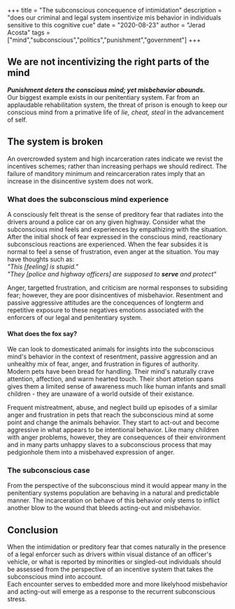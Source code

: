 +++
title = "The subconscious concequence of intimidation"
description = "does our criminal and legal system insentivize mis behavior in individuals sensitive to this cognitive cue"
date = "2020-08-23"
author = "Jerad Acosta"
tags = ["mind","subconscious","politics","punishment","government"]
+++

## We are not incentivizing the right parts of the mind

***Punishment deters the conscious mind; yet misbehavior abounds.***  
Our biggest example exists in our penitentiary system. Far from an applaudable rehabilitation system, the threat of prison is enough to keep our conscious mind from a primative life of *lie, cheat, steal* in the advancement of self.  


## The system is broken  

An overcrowded system and high incarceration rates indicate we revist the incentives schemes; rather than increasing perhaps we should redirect. The failure of manditory minimum and reincarceration rates imply that an increase in the disincentive system does not work.  


### What does the subconscious mind experience  

A consciously felt threat is the sense of preditory fear that radiates into the drivers around a police car on any given highway. Consider what the subconscious mind feels and experiences by empathizing with the situation. After the initial shock of fear expressed in the conscious mind, reactionary subconscious reactions are experienced. When the fear subsides it is normal to feel a sense of frustration, even anger at the situation. You may have thoughts such as:  
*"This [feeling] is stupid."*  
*"They [police and highway officers] are supposed to **serve** and protect"*  

Anger, targetted frustration, and criticism are normal responses to subsiding fear; however, they are poor disincentives of misbehavior. Resentment and passive aggressive attitudes are the concequences of longterm and repetitive exposure to these negatives emotions associated with the enforcers of our legal and penitentiary system.  


#### What does the fox say?  

We can look to domesticated animals for insights into the subconscious mind's behavior in the context of resentment, passive aggression and an unhealthy mix of fear, anger, and frustration in figures of authority.  
Modern pets have been bread for handling. Their mind's naturally crave attention, affection, and warm hearted touch. Their short attetion spans gives them a limited sense of awareness much like human infants and small children - they are unaware of a world outside of their existance.  

Frequent mistreatment, abuse, and neglect build up episodes of a similar anger and frustration in pets that reach the subconscious mind at some point and change the animals behavior. They start to act-out and become aggressive in what appears to be intentional behavior. Like many children with anger problems, however, they are consequences of their environment and in many parts unhappy slaves to a subconscious process that may pedgionhole them into a misbehaved expression of anger.  


### The subconscious case  

From the perspective of the subconscious mind it would appear many in the penitentiary systems population are behaving in a natural and predictable manner. The incarceration on behave of this behavior only stems to inflict another blow to the wound that bleeds acting-out and misbehavior.  


## Conclusion

When the intimidation or preditory fear that comes naturally in the presence of a legal enforcer such as drivers within visual distance of an officer's vehicle, or what is reported by minorities or singled-out individuals should be assessed from the perspective of an incentive system that takes the subconscious mind into account.  
Each encounter serves to embedded more and more likelyhood misbehavior and acting-out will emerge as a response to the recurrent subconscious stress.
